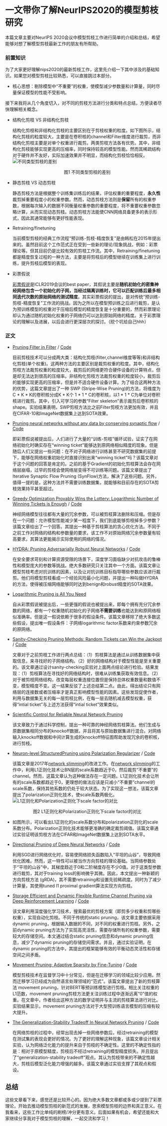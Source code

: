 # 一文带你了解NeurIPS2020的模型剪枝研究

本篇文章主要对NeurlPS 2020会议中模型剪枝工作进行简单的介绍和总结，希望能够对想了解模型剪枝最新工作的朋友有所帮助。

### 前置知识

为了大家更好理解nips2020的最新剪枝工作，这里先介绍一下其中涉及的基础知识。如果您对模型剪枝比较熟悉，可以直接跳过本部分。

- 核心思想：剔除模型中“不重要”的权重，使模型减少参数量和计算量，同时尽量保证模型的性能不受影响。

接下来我将从几个角度切入，对不同的剪枝方法进行分类和特点总结，方便读者尽快理解相关概念。

- 结构化剪枝 VS 非结构化剪枝

  结构化剪枝和非结构化剪枝的主要区别在于剪枝权重的粒度。如下图所示，结构化剪枝的粒度较大，主要是在卷积核的channel和Filter维度进行裁剪，而非结构化剪枝主要是对单个权重进行裁剪。两类剪枝方法各有优势。其中，非结构化剪枝能够实现更高的压缩率，同时保持较高的模型性能。然而其稀疏结构对于硬件并不友好，实际加速效果并不明显，而结构化剪枝恰恰相反。
![不同类型剪枝的差别](https://img-blog.csdnimg.cn/20201220011322385.png?x-oss-process=image/watermark,type_ZmFuZ3poZW5naGVpdGk,shadow_10,text_aHR0cHM6Ly9ibG9nLmNzZG4ubmV0L2ZvdXJ0ZWVuX3poYW5n,size_16,color_FFFFFF,t_70)<center>图1 不同类型剪枝的差别</center>
- 静态剪枝 VS 动态剪枝

  静态剪枝方法是根据整个训练集训练后的结果，评估权重的重要程度，**永久性**裁剪掉重要程度小的权重参数。然而，动态剪枝方法则是**保留**所有的权重参数，根据每次输入的数据不同衡量权重参数的重要程度，将不重要权重参数忽略计算，从而实现动态剪枝。动态剪枝方法能使CNN网络具备更多的表示形式，因此其通常能够有更好性能表现。

- Retraining/finetuning

  当前模型剪枝的经典工作流程“预训练-剪枝-精度恢复”是由韩松在2015年提出来的。虽然目前这个工作范式正在受到一些新的理论/现象挑战，例如：彩票理论等。但其目前仍是比较有效的剪枝工作流。其中，Retraining/finetuning都是精度恢复过程的一种方法，主要是将剪枝后的模型继续在训练集上进行训练，提升剪枝后模型的表现。

- 彩票假说

  [彩票假说](https://arxiv.org/abs/1803.03635)是ICLR2019会议的best paper，其假说主要是**随机初始化的密集神经网络包含一个初始化的子网，当经过隔离训练时，它可以匹配训练后最多相同迭代次数的原始网络的测试精度**。其实彩票假说的提出，是对传统“预训练-剪枝-精度恢复”工作流的挑战。因为之所以在模型预训练之后进行裁剪，是认为预训练模型的权重对于压缩后模型的精度恢复是十分重要的，然而彩票理论却认为通过随机初始化权重的子网络仍可以达到原始网络的精度。关于彩票理论的理解以及进展，以后会进行更深层次的探讨。（挖个坑给自己hhh）

### 正文

- [Pruning Filter in Filter](https://arxiv.org/abs/2009.14410) 	/ [Code](https://github.com/fxmeng/Pruning-Filter-in-Filter) 

  目前剪枝技术可以分成两大类：结构化剪枝(filter,channel维度等等)和非结构化剪枝(单个权重)。这两种方法的主要区别是裁剪权重的粒度。其中，结构化剪枝方法裁剪权重的粒度较大，裁剪后的网络更符合硬件设备的计算特点，但是却无法达到很高的压缩率。非结构化剪枝方法裁剪权重的粒度较小，裁剪后的能够实现更高的压缩率，但是并不适合硬件设备计算。为了结合这两种方法的优势，这篇文章提出了一种 SWP (Stripe-Wise Pruning)的方法，将维度为C * K * K的卷积核分成K * K个 1 * 1 * C的卷积核，以1 * 1 * C为单位对卷积核进行裁剪。其中，引入可学习的参数“Filter skeleton”表示裁剪后卷积核的shape。实验结果表明，SWP剪枝方法比之前Filter剪枝方法更加有效，并且在CIFAR-10和ImageNet数据集上达到SOTA效果。

- [Pruning neural networks without any data by conserving synaptic flow](https://arxiv.org/abs/2006.05467)	/ [Code](https://github.com/ganguli-lab/Synaptic-Flow)

  即彩票假说被提出后，人们进行了大量的“训练-剪枝”循环试验，证实了在网络初始化时确实存在“winning ticket”能够达到原网络相似精度的现象。但是随后人们又提出一些问题：在不对子网络进行训练甚至不研究数据集的前提下，能够在网络权重初始化时直接识别出来“winning ticket”吗？该篇文章对于这个问题的回答是肯定的。之前的基于Gradient的初始化剪枝算法会存在网络层崩塌，过早的剪枝会使网络层变得不可训练等问题。该篇文章提出了Iterative Synaptic Flow Pruning (SynFlow)方法，解决了这些问题。另外，值得一提的是，这种方法并不需要训练数据集，就能够和目前存在的SOTA剪枝效果持平甚至超过。

- [Greedy Optimization Provably Wins the Lottery: Logarithmic Number of Winning Tickets is Enough](https://arxiv.org/abs/2010.15969)	/ [Code](https://github.com/lushleaf/Network-Pruning-Greedy-Forward-Selection)

  神经网络模型往往都有大量的冗余参数，可以被剪枝算法删除和压缩。但是存在一个问题：允许模型性能减少某一程度下，我们到底能够剪枝掉多少参数？该篇文章给出了一个回答。其提出一种基于剪枝算法的贪心优化方法。不同于之前工作对网络的结构和参数量的要求，该工作不对原始网络冗余参数量有较高要求，其算法更能揭示实际使用的网络的情况。

- [HYDRA: Pruning Adversarially Robust Neural Networks](https://proceedings.neurips.cc/paper/2020/file/e3a72c791a69f87b05ea7742e04430ed-Paper.pdf)	/ [Code](https://github.com/inspire-group/hydra)

  在安全要求苛刻和计算资源受限的场景下，深度学习面临缺少对抗攻击的鲁棒性和模型庞大的参数等挑战。绝大多数研究只关注其中一个方面。该篇文章让模型剪枝考虑对抗训练的因素，以及让对抗训练目标指导哪些参数应该进行裁剪。他们将模型剪枝看成一个经验风险最小化问题，并提出一种叫做HYDRA的方法，使得被压缩网络能够同时达到benign和robust精度的SOTA效果。

- [Logarithmic Pruning is All You Need](https://arxiv.org/abs/2006.12156)

  自从彩票假说被提出后，一些更强的假说也被提出来，即每个拥有充分冗余参数的网络，都有一个权重随机初始化的子网络**不需要训练**也能达到和原网络相似准确率。但是这一假说依赖于很多的假设条件。该篇文章移除了绝大多数这些假设，提出唯一假设条件：子网络logarithmic factor系数来约束参数冗余的原网络。

- [Sanity-Checking Pruning Methods: Random Tickets can Win the Jackpot](https://arxiv.org/abs/2009.11094)	/ [Code](https://github.com/JingtongSu/sanity-checking-pruning)

  文章对于之前剪枝工作进行两点总结：（1）剪枝算法是通过从训练数据集中获取信息，来寻找好的子网络结构。（2）好的网络结构对于模型性能是至关重要的。该文章通过设计sanity-checking实验对上面两点结论进行检验。结果发现：（1）剪枝算法在寻找好的网络结构时，很难从训练集获取有效信息。（2）对于被剪枝网络结构，改变每层权重连接位置但是保持总体权重数量和数值不变，模型精度不变。这一结果反驳了上述总结第二点。由此，得出结论只有网络层的连接数或者压缩率才是真正影响模型性能的因素。这些发现促使作者，利用与数据集无关的每一层剪枝比例，在每一层去随机减去模型权重，获得“intial ticket”与上述方法获得“intial ticket”效果类似。

- [Scientific Control for Reliable Neural Network Pruning](https://papers.nips.cc/paper/2020/hash/7bcdf75ad237b8e02e301f4091fb6bc8-Abstract.html)

  该文章致力于通过科学控制，提出一种可靠的神经网络剪枝算法。他们生成与原数据集相同分布的knockoff数据，并且将其与原始数据集进行混合。对网络输入knockoff数据和中间计算生成的knockoff特征图帮助发现冗余的卷积核，进行剪枝。

- [Neuron-level StructuredPruning using Polarization Regularizer](https://papers.nips.cc/paper/2020/file/703957b6dd9e3a7980e040bee50ded65-Paper.pdf)	/ [Code](https://github.com/polarizationpruning/PolarizationPruning)

  该篇文章是2017年[network slimming](http://openaccess.thecvf.com/content_iccv_2017/html/Liu_Learning_Efficient_Convolutional_ICCV_2017_paper.html)的改进工作。在[network slimming](http://openaccess.thecvf.com/content_iccv_2017/html/Liu_Learning_Efficient_Convolutional_ICCV_2017_paper.html)的工作中，利用L1正则化技术让BN层的scale系数趋近于0，然后裁剪“不重要”的channel。然而，这篇文章认为这种做法存在一定问题。L1正则化技术会让所有的scale系数都趋近于0，更理想的做法应该是只减小“不重要”channel的scale系数，保持其他系数的仍处于较大状态。为了实现这一想法，该篇文章提出了polarization正则化技术，使scale系数两极化。
  ![L1正则化和Polarization正则化下scale factor的对比](https://img-blog.csdnimg.cn/20201220011646419.png?x-oss-process=image/watermark,type_ZmFuZ3poZW5naGVpdGk,shadow_10,text_aHR0cHM6Ly9ibG9nLmNzZG4ubmV0L2ZvdXJ0ZWVuX3poYW5n,size_16,color_FFFFFF,t_70#pic_center)
  
  <center>图2 L1正则化和Polarization正则化下scale factor的对比</center>
- 如图所示，可以看出L1正则化的scale系数分布和polarization正则化的scale系数分布。Polarization正则化技术能够更准确的确定裁剪阈值。该篇文章通过实验证明该剪枝方法在CIFAR和ImageNet数据集上达到SOTA水平。

- [Directional Pruning of Deep Neural Networks](https://arxiv.org/abs/2006.09358)	/ [Code](https://github.com/donlan2710/gRDA-Optimizer/tree/master/directional_pruning)

  利用SGD进行网络优化时，容易使网络损失函数陷入“平坦的山谷”，导致网络优化困难。然而，这一特性可以被当作方向剪枝的理论基础。当网络参数处于“平坦的山谷”中，其梯度趋近于0和二阶梯度存在不少0值。对于这类型参数进行裁剪，其对于training loss的影响微乎其微。因此，本文提出一种新颖的方向剪枝方法 (gRDA)，其不需要retraining和设置先验稀疏度。同时为了减少计算量，其使用tuned l1 proximal gradient算法实现方向剪枝。

- [Storage Efficient and Dynamic Flexible Runtime Channel Pruning via Deep Reinforcement Learning](https://proceedings.neurips.cc/paper/2020/hash/a914ecef9c12ffdb9bede64bb703d877-Abstract.html)	/ [Code](https://github.com/jianda-chen/static_dynamic_rl_pruning)

  该文章利用深度强化学习技术，搜索最优的剪枝方案（即剪多少权重和剪哪些权重），实现自动化剪枝。不同于传统的static pruning，该文章主要依据采用dynamic pruning，根据输入数据的不同，对不同的权重进行剪枝。另外，之前dynamic pruning方法为了实现高灵活性，需要存储所有的权重参数，需要较大的存储空间。本文通过结合static pruning信息和dynamic pruning信息，减少了dynamic pruning的存储空间需求。并且，通过实验证明，在dynamic pruning的方法中，其提出的框架能够有效的平衡动态灵活性和存储空间之间矛盾。

- [Movement Pruning: Adaptive Sparsity by Fine-Tuning](https://arxiv.org/abs/2005.07683)	/ [Code](https://github.com/huggingface/transformers/tree/master/examples/movement-pruning)

  模型剪枝技术在监督学习中十分常见，但是在迁移学习的领域比较少应用。然而迁移学习已经成为自然语言处理领域的“范式”。该篇文章提出了新的剪枝算法 movement pruning，针对BERT等预训练模型进行剪枝。相比关注权重的L1范数，movement pruning剪枝方法更关注训练过程中逐渐远离“0”值的权重。在文章中，作者给出这种方法的数学证明并与主流的剪枝算法进行对比。实验结果显示，movement pruning方法对于大型预训练语言模型的压缩有较大提升。

- [The Generalization-Stability Tradeoff In Neural Network Pruning](https://arxiv.org/abs/1906.03728)	 / [Code](https://github.com/bbartoldson/GeneralizationStabilityTradeoff)

  在网络剪枝的过程中，经常出现去掉一些网络参数后，经过retraining的模型在测试集的表现会更好的情况。为了更好的理解这种现象，该篇文章设计相关实验，认为网络泛化能力的提升来自于剪枝的不确定性。这里的不确定性指的是：相对于原模型精度，剪枝后不经过retraining的模型精度损失。并且提出了“generalization-stability tradeoff”观点。其认为剪枝带来的不确定性越大，剪枝后模型泛化能力增强的越多。该篇文章通过实验支撑了其观点和假设。

## 总结

这些文章看下来，感觉还是比较开心的。因为绝大多数文章都或多或少提到了彩票理论，开始去推动模型剪枝的新范式的发展，思索模型剪枝的边界和真正意义。在我看来，这些工作比单纯的刷榜/冲分更有意义。后面如果有机会，希望还能和大家继续分享我对于模型剪枝的理解，一起交流和学习！


